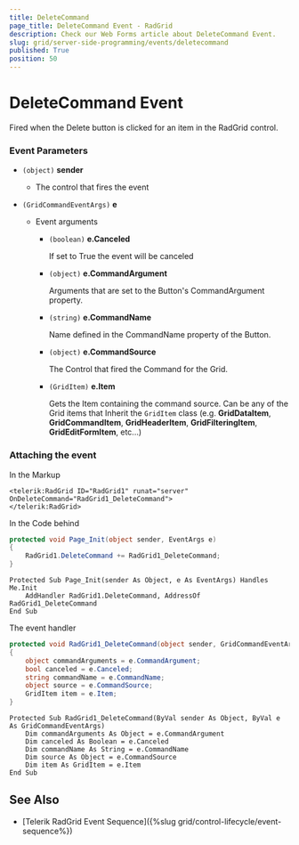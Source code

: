 ```yaml
---
title: DeleteCommand
page_title: DeleteCommand Event - RadGrid
description: Check our Web Forms article about DeleteCommand Event.
slug: grid/server-side-programming/events/deletecommand
published: True
position: 50
---
```


# DeleteCommand Event

Fired when the Delete button is clicked for an item in the RadGrid control.

### Event Parameters

* `(object)` **sender**

    * The control that fires the event

* `(GridCommandEventArgs)` **e**

    * Event arguments 

        * `(boolean)` **e.Canceled**
            
            If set to True the event will be canceled

        * `(object)` **e.CommandArgument**

            Arguments that are set to the Button's CommandArgument property.

        * `(string)` **e.CommandName**

            Name defined in the CommandName property of the Button.

        * `(object)` **e.CommandSource**

            The Control that fired the Command for the Grid.

        * `(GridItem)` **e.Item**

            Gets the Item containing the command source. Can be any of the Grid items that Inherit the `GridItem` class (e.g. **GridDataItem**,  **GridCommandItem**, **GridHeaderItem**, **GridFilteringItem**, **GridEditFormItem**, etc...)

### Attaching the event

In the Markup

````ASP.NET
<telerik:RadGrid ID="RadGrid1" runat="server" OnDeleteCommand="RadGrid1_DeleteCommand">
</telerik:RadGrid>
````

In the Code behind

````C#
protected void Page_Init(object sender, EventArgs e)
{
    RadGrid1.DeleteCommand += RadGrid1_DeleteCommand;
}
````
````VB
Protected Sub Page_Init(sender As Object, e As EventArgs) Handles Me.Init
    AddHandler RadGrid1.DeleteCommand, AddressOf RadGrid1_DeleteCommand
End Sub
````

The event handler

````C#
protected void RadGrid1_DeleteCommand(object sender, GridCommandEventArgs e)
{
    object commandArguments = e.CommandArgument;
    bool canceled = e.Canceled;
    string commandName = e.CommandName;
    object source = e.CommandSource;
    GridItem item = e.Item;
}
````
````VB
Protected Sub RadGrid1_DeleteCommand(ByVal sender As Object, ByVal e As GridCommandEventArgs)
    Dim commandArguments As Object = e.CommandArgument
    Dim canceled As Boolean = e.Canceled
    Dim commandName As String = e.CommandName
    Dim source As Object = e.CommandSource
    Dim item As GridItem = e.Item
End Sub
````
 
## See Also

* [Telerik RadGrid Event Sequence]({%slug grid/control-lifecycle/event-sequence%})
   

